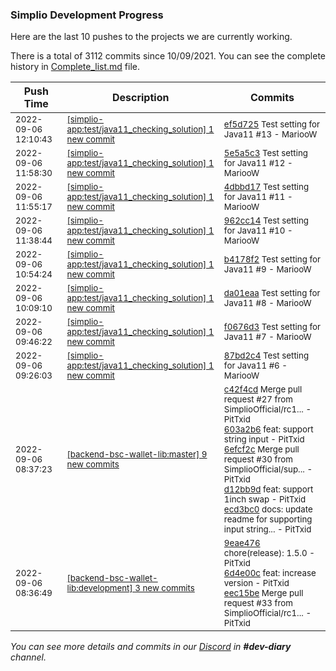 
### Simplio Development Progress

Here are the last 10 pushes to the projects we are currently working.

There is a total of 3112 commits since 10/09/2021. You can see the complete history in
 [Complete_list.md](Complete_list.md) file.

| Push Time | Description | Commits |
| --- | --- | --- |
| <sub>2022-09-06 12:10:43</sub> | <sub>[[simplio-app:test/java11\_checking\_solution] 1 new commit](https://github.com/SimplioOfficial/simplio-app/commit/ef5d725868d870c0c02fd19d49c1a786c229b105)</sub> | <sub>[ef5d725](https://github.com/SimplioOfficial/simplio-app/commit/ef5d725868d870c0c02fd19d49c1a786c229b105) Test setting for Java11 #13 - MariooW</sub> |
| <sub>2022-09-06 11:58:30</sub> | <sub>[[simplio-app:test/java11\_checking\_solution] 1 new commit](https://github.com/SimplioOfficial/simplio-app/commit/5e5a5c365c5709c1486517a4ce9187cb0051dfb0)</sub> | <sub>[5e5a5c3](https://github.com/SimplioOfficial/simplio-app/commit/5e5a5c365c5709c1486517a4ce9187cb0051dfb0) Test setting for Java11 #12 - MariooW</sub> |
| <sub>2022-09-06 11:55:17</sub> | <sub>[[simplio-app:test/java11\_checking\_solution] 1 new commit](https://github.com/SimplioOfficial/simplio-app/commit/4dbbd1787411fbe2f561ebcf2c3d240be061bfc2)</sub> | <sub>[4dbbd17](https://github.com/SimplioOfficial/simplio-app/commit/4dbbd1787411fbe2f561ebcf2c3d240be061bfc2) Test setting for Java11 #11 - MariooW</sub> |
| <sub>2022-09-06 11:38:44</sub> | <sub>[[simplio-app:test/java11\_checking\_solution] 1 new commit](https://github.com/SimplioOfficial/simplio-app/commit/962cc14ad1477eadcea7d20832b036f1faefa08a)</sub> | <sub>[962cc14](https://github.com/SimplioOfficial/simplio-app/commit/962cc14ad1477eadcea7d20832b036f1faefa08a) Test setting for Java11 #10 - MariooW</sub> |
| <sub>2022-09-06 10:54:24</sub> | <sub>[[simplio-app:test/java11\_checking\_solution] 1 new commit](https://github.com/SimplioOfficial/simplio-app/commit/b4178f270702e06651402b558b3996824672d780)</sub> | <sub>[b4178f2](https://github.com/SimplioOfficial/simplio-app/commit/b4178f270702e06651402b558b3996824672d780) Test setting for Java11 #9 - MariooW</sub> |
| <sub>2022-09-06 10:09:10</sub> | <sub>[[simplio-app:test/java11\_checking\_solution] 1 new commit](https://github.com/SimplioOfficial/simplio-app/commit/da01eaad6a9b8d64dcea365272eb250f7170d32b)</sub> | <sub>[da01eaa](https://github.com/SimplioOfficial/simplio-app/commit/da01eaad6a9b8d64dcea365272eb250f7170d32b) Test setting for Java11 #8 - MariooW</sub> |
| <sub>2022-09-06 09:46:22</sub> | <sub>[[simplio-app:test/java11\_checking\_solution] 1 new commit](https://github.com/SimplioOfficial/simplio-app/commit/f0676d3c05cac122bbb9a3ec706e73b84b2935e8)</sub> | <sub>[f0676d3](https://github.com/SimplioOfficial/simplio-app/commit/f0676d3c05cac122bbb9a3ec706e73b84b2935e8) Test setting for Java11 #7 - MariooW</sub> |
| <sub>2022-09-06 09:26:03</sub> | <sub>[[simplio-app:test/java11\_checking\_solution] 1 new commit](https://github.com/SimplioOfficial/simplio-app/commit/87bd2c492f3cbb8fd4a8db5ce7e90d9cb720636c)</sub> | <sub>[87bd2c4](https://github.com/SimplioOfficial/simplio-app/commit/87bd2c492f3cbb8fd4a8db5ce7e90d9cb720636c) Test setting for Java11 #6 - MariooW</sub> |
| <sub>2022-09-06 08:37:23</sub> | <sub>[[backend-bsc-wallet-lib:master] 9 new commits](https://github.com/SimplioOfficial/backend-bsc-wallet-lib/compare/d07213ab837e...fd347d34bc32)</sub> | <sub>[c42f4cd](https://github.com/SimplioOfficial/backend-bsc-wallet-lib/commit/c42f4cdffe05293d7eeb6f1178d72ed4f8027258) Merge pull request #27 from SimplioOfficial/rc1... - PitTxid<br>[603a2b6](https://github.com/SimplioOfficial/backend-bsc-wallet-lib/commit/603a2b655cc0921ec8d6b9b516df5e9ff161eaa5) feat: support string input - PitTxid<br>[6efcf2c](https://github.com/SimplioOfficial/backend-bsc-wallet-lib/commit/6efcf2ca2201e098afc0f0f1389afbb686a3c0e2) Merge pull request #30 from SimplioOfficial/sup... - PitTxid<br>[d12bb9d](https://github.com/SimplioOfficial/backend-bsc-wallet-lib/commit/d12bb9d6802b7146c277c57708db50bde1a87a67) feat: support 1inch swap - PitTxid<br>[ecd3bc0](https://github.com/SimplioOfficial/backend-bsc-wallet-lib/commit/ecd3bc03ecb30657a5136ac00275325a6fb1f427) docs: update readme for supporting input string... - PitTxid</sub> |
| <sub>2022-09-06 08:36:49</sub> | <sub>[[backend-bsc-wallet-lib:development] 3 new commits](https://github.com/SimplioOfficial/backend-bsc-wallet-lib/compare/acbece601b97...eec15befdc13)</sub> | <sub>[9eae476](https://github.com/SimplioOfficial/backend-bsc-wallet-lib/commit/9eae47667132c9257c6d5bae59b80bf5c0dd1396) chore(release): 1.5.0 - PitTxid<br>[6d4e00c](https://github.com/SimplioOfficial/backend-bsc-wallet-lib/commit/6d4e00c5036f0139f4a148c8df02abfd6c55dbb4) feat: increase version - PitTxid<br>[eec15be](https://github.com/SimplioOfficial/backend-bsc-wallet-lib/commit/eec15befdc13e0fe19517f167f7b8180ef6435fe) Merge pull request #33 from SimplioOfficial/rc1... - PitTxid</sub> |

_You can see more details and commits in our [Discord](https://discord.gg/aKhjuwZmdP) in **#dev-diary** channel._
